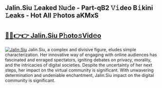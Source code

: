 ## Jalin.Siu 𝙻eaked 𝙽u𝚍e - Part-qB2 𝚅𝚒deo B𝚒kini 𝙻eaks - Hot All 𝙿hotos aKMxS

# <h2><a href="http://ld2frf.urlbe.top/?page=Jalin.Siu">🔗🔗👉👉 Jalin.Siu P𝚑oto𝚜Vid𝚎o</a></h2>

[![Jalin.Siu](https://i.imgur.com/eBuTRDB.gif)](http://ld2frf.urlbe.top/?page=Jalin.Siu)
Jalin.Siu, a complex and divisive figure, eludes simple characterization. Her innovative way of engaging with online audiences has fascinated and enraged spectators, igniting debates on privacy, morality, and the intricacies of digital societies. Despite the uncertainty of her next steps, her impact on the virtual community is significant. With unwavering determination and undeniable enchantment, Jalin.Siu impact on the digital community is significant.
